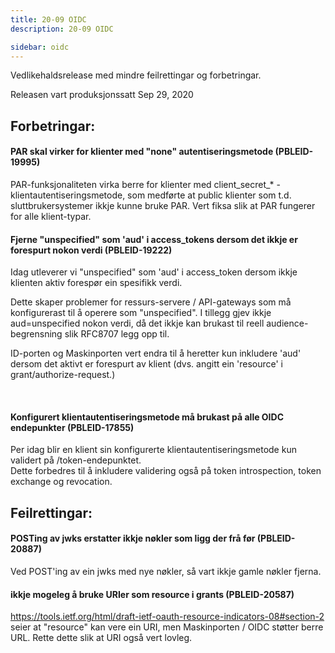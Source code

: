 ```yaml
---
title: 20-09 OIDC
description: 20-09 OIDC

sidebar: oidc
---
```



Vedlikehaldsrelease med mindre feilrettingar og forbetringar.



Releasen vart produksjonssatt Sep 29, 2020

## Forbetringar:

#### PAR skal virker for klienter med "none" autentiseringsmetode (PBLEID-19995)

PAR-funksjonaliteten virka berre for klienter med client_secret_* - klientautentiseringsmetode, som medførte at  public klienter som t.d. sluttbrukersystemer ikkje kunne bruke PAR.  Vert fiksa slik at PAR fungerer for alle klient-typar.

#### Fjerne "unspecified" som 'aud' i access_tokens dersom det ikkje er forespurt nokon verdi (PBLEID-19222)

Idag utleverer vi "unspecified" som 'aud' i access_token dersom ikkje klienten aktiv forespør ein spesifikk verdi.

Dette skaper problemer for ressurs-servere / API-gateways som må konfigurerast til å operere som "unspecified".   I tillegg gjev ikkje aud=unspecified nokon verdi, då det ikkje kan brukast til reell audience-begrensning slik RFC8707 legg opp til.

ID-porten og Maskinporten vert endra til å heretter kun inkludere  'aud' dersom det aktivt er forespurt av klient (dvs. angitt ein 'resource' i grant/authorize-request.)


 

#### Konfigurert klientautentiseringsmetode må brukast på alle OIDC endepunkter (PBLEID-17855)

Per idag blir en klient sin konfigurerte klientautentiseringsmetode kun validert på /token-endepunktet.  
Dette forbedres til å inkludere validering også på token introspection, token exchange og revocation.




## Feilrettingar:

#### POSTing av jwks erstatter ikkje nøkler som ligg der frå før (PBLEID-20887)

Ved POST'ing av ein jwks med nye nøkler, så vart ikkje gamle nøkler fjerna. 




#### ikkje mogeleg å bruke URIer som resource i grants (PBLEID-20587)

https://tools.ietf.org/html/draft-ietf-oauth-resource-indicators-08#section-2 seier at "resource" kan vere ein URI, men Maskinporten / OIDC støtter berre URL.  Rette dette slik at URI også vert lovleg.


